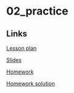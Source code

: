 # 02_practice

## Links

[Lesson plan](https://docs.google.com/document/d/10Z3IVzoVFES0EhXSDxTJrcLv_Yw3d8-1SIfgTdwOjI0/edit)

[Slides](https://docs.google.com/presentation/d/1K5xAPhNa2sEDRKEm8MVIFe3VDQFIsBr05fRWi-kWkCA/edit#slide=id.g2a251adb650_0_0)

[Homework](https://docs.google.com/document/u/0/d/1VhXYXTDSobvUg5Q3pLUo7uZF4lxDPF5neZew2SNjTx0/edit)

[Homework solution](https://github.com/hunter-teacher-cert/currdev-work-andymina/blob/main/unit_plan/02_practice/02_homework/solution.pdf)